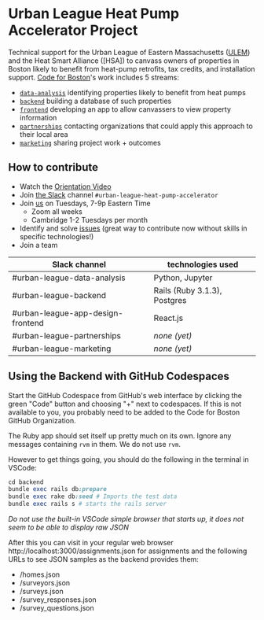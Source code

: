 # Urban League Heat Pump Accelerator Project

Technical support for the Urban League of Eastern Massachusetts ([ULEM](https://www.ulem.org/)) and the Heat Smart Alliance ([HSA]) to canvass owners of properties in Boston likely to benefit from heat-pump retrofits, tax credits, and installation support.
[Code for Boston](https://www.codeforboston.org/)'s work includes 5 streams:

* [`data-analysis`](/data-analysis/) identifying properties likely to benefit from heat pumps
* [`backend`](/backend/) building a database of such properties
* [`frontend`](/frontend/) developing an app to allow canvassers to view property information
* [`partnerships`](/partnerships/) contacting organizations that could apply this approach to their local area
* [`marketing`](/marketing/) sharing project work + outcomes


## How to contribute
* Watch the [Orientation Video](https://www.youtube.com/watch?v=xSDioDavOsw)
* Join [the Slack](https://communityinviter.com/apps/cfb-public/default-badge) channel `#urban-league-heat-pump-accelerator`
* Join [us](https://www.meetup.com/Code-for-Boston/) on Tuesdays, 7-9p Eastern Time
    + Zoom all weeks
    + Cambridge 1-2 Tuesdays per month
* Identify and solve [issues](https://github.com/codeforboston/urban-league-heat-pump-accelerator/issues) (great way to contribute now without skills in specific technologies!)
* Join a team

| Slack channel                     | technologies used            |
|-----------------------------------|------------------------------|
| #urban-league-data-analysis       | Python, Jupyter              |
| #urban-league-backend | Rails (Ruby 3.1.3), Postgres |
| #urban-league-app-design-frontend | React.js                     |
| #urban-league-partnerships        | *none (yet)*                 |
| #urban-league-marketing           | *none (yet)*                 |


## Using the Backend with GitHub Codespaces
Start the GitHub Codespace from GitHub's web interface by clicking the green "Code" button and choosing "+" next to codespaces. If this is not available to you, you probably need to be added to the Code for Boston GitHub Organization.

The Ruby app should set itself up pretty much on its own. Ignore any messages containing `rvm` in them. We do not use `rvm`.

However to get things going, you should do the following in the terminal in VSCode:

```ruby
cd backend
bundle exec rails db:prepare
bundle exec rake db:seed # Imports the test data
bundle exec rails s # starts the rails server
```
*Do not use the built-in VSCode simple browser that starts up, it does not seem to be able to display raw JSON*

After this you can visit in your regular web browser http://localhost:3000/assignments.json for assignments and the following URLs to see JSON samples as the backend provides them:

* /homes.json
* /surveyors.json
* /surveys.json
* /survey_responses.json
* /survey_questions.json